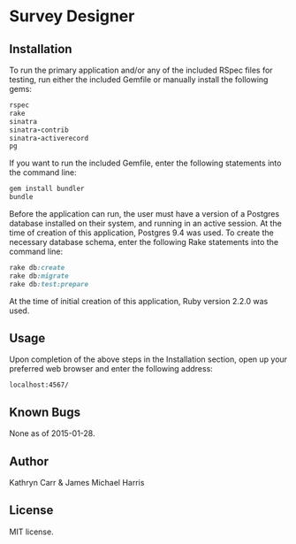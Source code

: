 Survey Designer
======================



Installation
------------

To run the primary application and/or any of the included RSpec files for
testing, run either the included Gemfile or manually
install the following gems:

```ruby
rspec
rake
sinatra
sinatra-contrib
sinatra-activerecord
pg
```

If you want to run the included Gemfile, enter the following statements into
the command line:
```ruby
gem install bundler
bundle
```

Before the application can run, the user must have a version of
a Postgres database installed on their system, and running in an active session. At the time of
creation of this application, Postgres 9.4 was used. To create the necessary database schema, enter the following Rake statements into the command line:
```rake
rake db:create
rake db:migrate
rake db:test:prepare
```

At the time of initial creation of this application, Ruby
version 2.2.0 was used.

Usage
-----

Upon completion of the above steps in the Installation section, open
up your preferred web browser and enter the following address:

```url
localhost:4567/
```


Known Bugs
----------

None as of 2015-01-28.

Author
------

Kathryn Carr & James Michael Harris

License
-------

MIT license.
